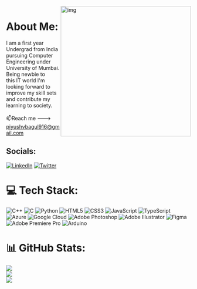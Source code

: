 <div class="imgs">
<img padding-bottom: 35px; align="right" alt="img" width="355" src="https://cdn.dribbble.com/users/1292677/screenshots/6139167/media/fcf7fd0c619bb87706533079240915f3.gif">
</div>

# About Me:
I am a first year Undergrad from India pursuing Computer<br>Engineering under University of Mumbai. Being newbie to<br>this IT world I'm looking forward to improve my skill sets<br>and contribute my learning to society.<br><br>📫Reach me ---><a href="#"> piyushvbagul916@gmail.com</a>


##  Socials:
[![LinkedIn](https://img.shields.io/badge/LinkedIn-%230077B5.svg?logo=linkedin&logoColor=white)](https://linkedin.com/in/piyush-bagul-0579a7210) [![Twitter](https://img.shields.io/badge/Twitter-%231DA1F2.svg?logo=Twitter&logoColor=white)](https://twitter.com/peyu5h_) 

# 💻 Tech Stack:
![C++](https://img.shields.io/badge/c++-%2300599C.svg?style=flat&logo=c%2B%2B&logoColor=white) ![C](https://img.shields.io/badge/c-%2300599C.svg?style=flat&logo=c&logoColor=white) ![Python](https://img.shields.io/badge/python-3670A0?style=flat&logo=python&logoColor=ffdd54) ![HTML5](https://img.shields.io/badge/html5-%23E34F26.svg?style=flat&logo=html5&logoColor=white) ![CSS3](https://img.shields.io/badge/css3-%231572B6.svg?style=flat&logo=css3&logoColor=white) ![JavaScript](https://img.shields.io/badge/javascript-%23323330.svg?style=flat&logo=javascript&logoColor=%23F7DF1E) ![TypeScript](https://img.shields.io/badge/typescript-%23007ACC.svg?style=flat&logo=typescript&logoColor=white) ![Azure](https://img.shields.io/badge/azure-%230072C6.svg?style=flat&logo=azure-devops&logoColor=white) ![Google Cloud](https://img.shields.io/badge/Google%20Cloud-%234285F4.svg?style=flat&logo=google-cloud&logoColor=white) ![Adobe Photoshop](https://img.shields.io/badge/adobephotoshop-%2331A8FF.svg?style=flat&logo=adobephotoshop&logoColor=white) ![Adobe Illustrator](https://img.shields.io/badge/adobeillustrator-%23FF9A00.svg?style=flat&logo=adobeillustrator&logoColor=white) 	![Figma](https://img.shields.io/badge/figma-%23F24E1E.svg?style=flat&logo=figma&logoColor=white) ![Adobe Premiere Pro](https://img.shields.io/badge/Adobe%20Premiere%20Pro-9999FF.svg?style=flat&logo=Adobe%20Premiere%20Pro&logoColor=white) ![Arduino](https://img.shields.io/badge/-Arduino-00979D?style=flat&logo=Arduino&logoColor=white)
# 📊 GitHub Stats:
![](https://github-readme-stats.vercel.app/api?username=peyu5h&theme=dark&hide_border=false&include_all_commits=false&count_private=false)<br/>
![](https://github-readme-streak-stats.herokuapp.com/?user=peyu5h&theme=dark&hide_border=false)<br/>
![](https://github-readme-stats.vercel.app/api/top-langs/?username=peyu5h&theme=dark&hide_border=false&include_all_commits=false&count_private=false&layout=compact)


